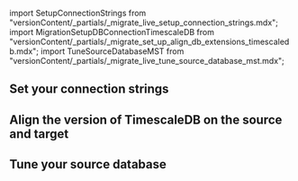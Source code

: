 import SetupConnectionStrings from "versionContent/_partials/_migrate_live_setup_connection_strings.mdx";
import MigrationSetupDBConnectionTimescaleDB from "versionContent/_partials/_migrate_set_up_align_db_extensions_timescaledb.mdx";
import TuneSourceDatabaseMST from "versionContent/_partials/_migrate_live_tune_source_database_mst.mdx";

## Set your connection strings

<SetupConnectionStrings />

## Align the version of TimescaleDB on the source and target
<Procedure>

<MigrationSetupDBConnectionTimescaleDB />

</Procedure>

## Tune your source database

<Procedure>

<TuneSourceDatabaseMST />

</Procedure>


[modify-parameters]: /use-timescale/:currentVersion:/configuration/customize-configuration/#modify-basic-parameters
[mst-portal]: https://portal.managed.timescale.com/login
